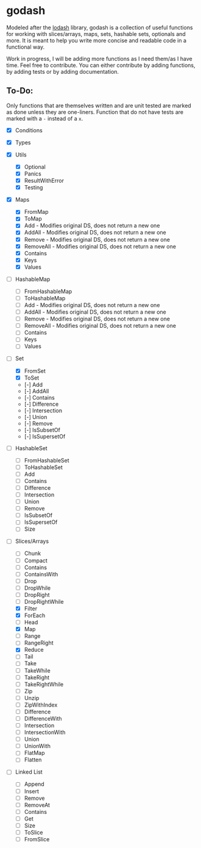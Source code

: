 # godash

Modeled after the [lodash](https://lodash.com/) library, godash is a collection of useful functions for working with
slices/arrays, maps, sets, hashable sets, optionals and more. It is meant to help you write more concise and readable
code in a functional way.

Work in progress, I will be adding more functions as I need them/as I have time.
Feel free to contribute. You can either contribute by adding functions, by adding tests or by adding documentation.

## To-Do:

Only functions that are themselves written and are unit tested are marked as done unless they are one-liners. Function 
that do not have tests are marked with a `-` instead of a `x`.

- [x] Conditions

- [x] Types

- [x] Utils
    - [x] Optional
    - [x] Panics
    - [x] ResultWithError
    - [x] Testing

- [x] Maps
    - [x] FromMap
    - [x] ToMap
    - [x] Add - Modifies original DS, does not return a new one
    - [x] AddAll - Modifies original DS, does not return a new one
    - [x] Remove - Modifies original DS, does not return a new one
    - [x] RemoveAll - Modifies original DS, does not return a new one 
    - [x] Contains
    - [x] Keys
    - [x] Values

- [ ] HashableMap
    - [ ] FromHashableMap
    - [ ] ToHashableMap
    - [ ] Add - Modifies original DS, does not return a new one
    - [ ] AddAll - Modifies original DS, does not return a new one
    - [ ] Remove - Modifies original DS, does not return a new one
    - [ ] RemoveAll - Modifies original DS, does not return a new one
    - [ ] Contains
    - [ ] Keys
    - [ ] Values

- [ ] Set
    - [x] FromSet
    - [x] ToSet
    - [-] Add
    - [-] AddAll
    - [-] Contains
    - [-] Difference
    - [-] Intersection
    - [-] Union
    - [-] Remove
    - [-] IsSubsetOf
    - [-] IsSupersetOf

- [ ] HashableSet
    - [ ] FromHashableSet
    - [ ] ToHashableSet
    - [ ] Add
    - [ ] Contains
    - [ ] Difference
    - [ ] Intersection
    - [ ] Union
    - [ ] Remove
    - [ ] IsSubsetOf
    - [ ] IsSupersetOf
    - [ ] Size

- [ ] Slices/Arrays 
    - [ ] Chunk
    - [ ] Compact
    - [ ] Contains
    - [ ] ContainsWith
    - [ ] Drop
    - [ ] DropWhile
    - [ ] DropRight
    - [ ] DropRightWhile
    - [x] Filter
    - [x] ForEach
    - [ ] Head
    - [x] Map
    - [ ] Range
    - [ ] RangeRight
    - [x] Reduce
    - [ ] Tail
    - [ ] Take
    - [ ] TakeWhile
    - [ ] TakeRight
    - [ ] TakeRightWhile
    - [ ] Zip
    - [ ] Unzip
    - [ ] ZipWithIndex
    - [ ] Difference
    - [ ] DifferenceWith
    - [ ] Intersection
    - [ ] IntersectionWith
    - [ ] Union
    - [ ] UnionWith
    - [ ] FlatMap
    - [ ] Flatten

- [ ] Linked List
    - [ ] Append
    - [ ] Insert
    - [ ] Remove
    - [ ] RemoveAt
    - [ ] Contains
    - [ ] Get
    - [ ] Size
    - [ ] ToSlice
    - [ ] FromSlice